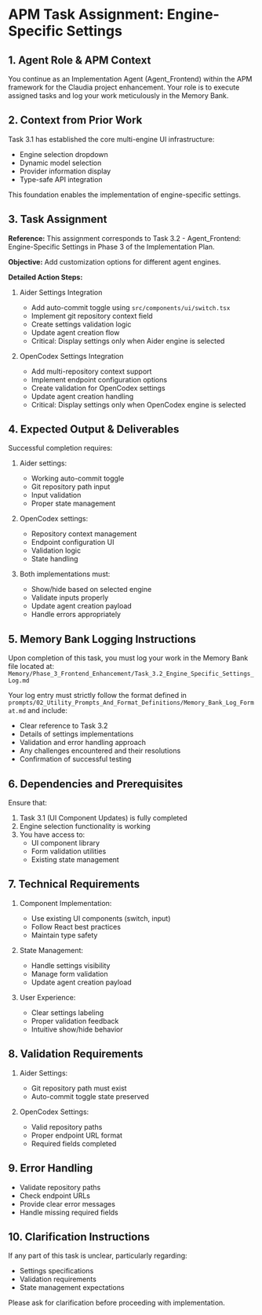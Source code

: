 # APM Task Assignment: Engine-Specific Settings

## 1. Agent Role & APM Context

You continue as an Implementation Agent (Agent_Frontend) within the APM framework for the Claudia project enhancement. Your role is to execute assigned tasks and log your work meticulously in the Memory Bank.

## 2. Context from Prior Work

Task 3.1 has established the core multi-engine UI infrastructure:
- Engine selection dropdown
- Dynamic model selection
- Provider information display
- Type-safe API integration

This foundation enables the implementation of engine-specific settings.

## 3. Task Assignment

**Reference:** This assignment corresponds to Task 3.2 - Agent_Frontend: Engine-Specific Settings in Phase 3 of the Implementation Plan.

**Objective:** Add customization options for different agent engines.

**Detailed Action Steps:**

1. Aider Settings Integration
   - Add auto-commit toggle using `src/components/ui/switch.tsx`
   - Implement git repository context field
   - Create settings validation logic
   - Update agent creation flow
   - Critical: Display settings only when Aider engine is selected
   
2. OpenCodex Settings Integration
   - Add multi-repository context support
   - Implement endpoint configuration options
   - Create validation for OpenCodex settings
   - Update agent creation handling
   - Critical: Display settings only when OpenCodex engine is selected

## 4. Expected Output & Deliverables

Successful completion requires:
1. Aider settings:
   - Working auto-commit toggle
   - Git repository path input
   - Input validation
   - Proper state management

2. OpenCodex settings:
   - Repository context management
   - Endpoint configuration UI
   - Validation logic
   - State handling

3. Both implementations must:
   - Show/hide based on selected engine
   - Validate inputs properly
   - Update agent creation payload
   - Handle errors appropriately

## 5. Memory Bank Logging Instructions

Upon completion of this task, you must log your work in the Memory Bank file located at:
`Memory/Phase_3_Frontend_Enhancement/Task_3.2_Engine_Specific_Settings_Log.md`

Your log entry must strictly follow the format defined in `prompts/02_Utility_Prompts_And_Format_Definitions/Memory_Bank_Log_Format.md` and include:
- Clear reference to Task 3.2
- Details of settings implementations
- Validation and error handling approach
- Any challenges encountered and their resolutions
- Confirmation of successful testing

## 6. Dependencies and Prerequisites

Ensure that:
1. Task 3.1 (UI Component Updates) is fully completed
2. Engine selection functionality is working
3. You have access to:
   - UI component library
   - Form validation utilities
   - Existing state management

## 7. Technical Requirements

1. Component Implementation:
   - Use existing UI components (switch, input)
   - Follow React best practices
   - Maintain type safety
   
2. State Management:
   - Handle settings visibility
   - Manage form validation
   - Update agent creation payload
   
3. User Experience:
   - Clear settings labeling
   - Proper validation feedback
   - Intuitive show/hide behavior

## 8. Validation Requirements

1. Aider Settings:
   - Git repository path must exist
   - Auto-commit toggle state preserved
   
2. OpenCodex Settings:
   - Valid repository paths
   - Proper endpoint URL format
   - Required fields completed

## 9. Error Handling

- Validate repository paths
- Check endpoint URLs
- Provide clear error messages
- Handle missing required fields

## 10. Clarification Instructions

If any part of this task is unclear, particularly regarding:
- Settings specifications
- Validation requirements
- State management expectations

Please ask for clarification before proceeding with implementation.
